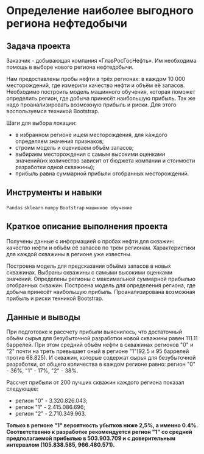 # Определение наиболее выгодного региона нефтедобычи

## Задача проекта

Заказчик - добывающая компания «ГлавРосГосНефть». Им необходима помощь в выборе нового региона нефтедобычи.

Нам предоставлены пробы нефти в трёх регионах: в каждом 10 000 месторождений, где измерили качество нефти и объём её запасов. Необходимо построить модель машинного обучения, которая поможет определить регион, где добыча принесёт наибольшую прибыль. Так же надо проанализировать возможную прибыль и риски. Для этого воспользуемся техникой Bootstrap.

Шаги для выбора локации:

- в избранном регионе ищем месторождения, для каждого определяем значения признаков;
- строим модель и оцениваем объём запасов;
- выбираем месторождения с самым высокими оценками значений(их количество зависит от бюджета компании и стоимости разработки одной скважины);
- прибыль равна суммарной прибыли отобранных месторождений.


## Инструменты и навыки

`Pandas`
`sklearn`
`numpy`
`Bootstrap`
`машинное обучение`


## Краткое описание выполнения проекта

Получены данные с информацией о пробах нефти для скважин: качество нефти и объём её запасов по трем регионам. Характеристики для каждой скважины в регионе уже известны. 

Построена модель для предсказания объёма запасов в новых скважинах.
Выбраны скважины с самыми высокими оценками значений.
Определены регионы с максимальной суммарной прибылью отобранных скважин.
Построена модель для определения региона, где добыча принесёт наибольшую прибыль. Проанализирована возможная прибыль и риски техникой Bootstrap.

## Данные и выводы

При подготовке к рассчету прибыли выяснилось, что достаточный объём сырья для безубыточной разработки новой скважины равен 111.11 баррелей. При этом средний объём нефти в скважинах регионов "0" и "2" почти на треть превышает оный в регионе "1"(92.5 и 95 баррелей против 68.825). И скважин, которые содержат сырья для безубыточной разработки, от общего количества в каждом регионе равно: регион "0" - 36%, "1" - 17%, "2" - 38%.

Рассчет прибыли от 200 лучших скважин каждого региона показал следующее:
- регион "0" - 3.320.826.043;
- регион "1" - 2.415.086.696;
- регион "2" - 2.710.349.963.

**Только в регионе "1" вероятность убытков ниже 2,5%, а именно 0.4%. Соответственно к разработке рекомендуется регион "1" со средней предполагаемой прибылью в 503.903.709 и с доверительным интервалом (105.838.585, 966.480.571).**
